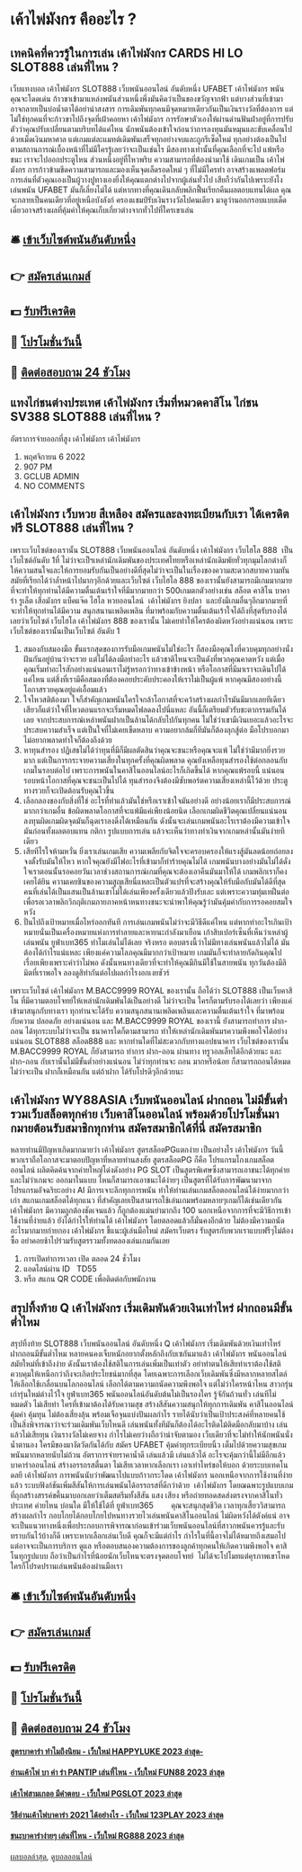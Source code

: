 # เค้าไพ่มังกร คืออะไร ?
## เทคนิคที่ควรรู้ในการเล่น เค้าไพ่มังกร CARDS HI LO SLOT888 เล่นที่ไหน ?
เว็บแทงบอล เค้าไพ่มังกร SLOT888 เว็บพนันออนไลน์ อันดับหนึ่ง UFABET เค้าไพ่มังกร พนันคุณจะโดดเด่น ก้าวขาเข้ามาแหล่งพนันส่วนหนึ่งพึ่งมันคิดว่าเป็นของขวัญจากฟ้า แต่บางส่วนที่เข้ามาอาจกลายเป็นบ่อน้ำตาได้อย่าน่าสงสาร การเดิมพันทุกคนมีจุดหมายเดียวกันเป็นเงินรางวัลที่ต้องการ แต่ไม่ใช่ทุกคนที่จะก้าวขาไปถึงจุดที่เฝ้าคอยหา เค้าไพ่มังกร การรักษาตัวเองให้ผ่านด่านฟันฝ่าอยู่ที่การปรับตัวว่าคุณปรับเปลี่ยนตามบริบทได้แค่ไหน นักพนันต้องเข้าใจก่อนว่าการลงทุนมันหมุนและขับเคลื่อนไปด้วยเม็ดเงินมหาศาล แต่เกมแต่ละแมทต์เดิมพันเสร็จทุกอย่างจบและถูกรีเซ็ตใหม่ ทุกอย่างต้องเป็นไปตามสถานการณ์เบื้องหน้าที่ไม่มีใครรู้เลยว่าจะเป็นเช่นไร มีสองทางเท่านั้นที่คุณเลือกที่จะไป แพ้หรือชนะ เราจะไปออกประตูไหน ส่วนหนึ่งอยู่ที่ไหวพริบ ความสามารถที่ต้องนำมาใช้ เดินเกมเป็น เค้าไพ่มังกร การก้าวข้ามขีดความสามารถและมองเห็นจุดเล็ดรอดใหม่ ๆ ที่ไม่มีใครทำ อาจสร้างแพลตฟอร์มการเล่นที่ตัวคุณเองเป็นผู้วางปูทางเองยิ่งให้คุณแตกต่างไปจากผู้เล่นทั่วไป เสียก็ว่ากันไปเพราะยังไงเล่นพนัน UFABET มันก็เลี่ยงไม่ได้ แต่หากทางที่คุณเดินกลับพลิกฟื้นเรียกคืนผลตอบแทนได้ผล คุณจะกลายเป็นคนเดียวที่อยู่เหนือบังลังก์ ครองแชมป์รับเงินรางวัลไปคนเดียว มาดูว่านอกกรอบแบบเด็ดเดี่ยวอาจสร้างผลที่คุ้มค่าให้คุณเก็บเกี่ยวต่างจากทั่วไปที่ใครเขาเล่น

## 🛎 [เข้าเว็บไซต์พนันอันดับหนึ่ง](https://bit.ly/3SdLNi2)
## 👉 [สมัครเล่นเกมส์](https://bit.ly/3SdLNi2)
## 💵 [รับฟรีเครดิต](https://bit.ly/3dyRKHj)
## 👑 [โปรโมชั่นวันนี้](https://bit.ly/3dyRKHj)
## 📱 [ติดต่อสอบถาม 24 ชัวโมง](https://bit.ly/3dyRKHj)

## แทงไก่ชนต่างประเทศ เค้าไพ่มังกร เริ่มที่หมวดคาสิโน ไก่ชน SV388 SLOT888 เล่นที่ไหน ?
อัตราการจ่ายออกที่สูง เค้าไพ่มังกร เค้าไพ่มังกร
1. พฤศจิกายน 6 2022
2. 907 PM
3. GCLUB ADMIN
4. NO COMMENTS

## เค้าไพ่มังกร เว็บหวย สีเหลือง สมัครและลงทะเบียนกับเรา ได้เครดิตฟรี SLOT888 เล่นที่ไหน ?
เพราะเว็บไซต์ของเรานั้น SLOT888 เว็บพนันออนไลน์ อันดับหนึ่ง เค้าไพ่มังกร เว็บไฮโล 888  เป็นเว็บไซต์อันดับ 1ที่ ไม่ว่าจะเป็ฯเหล่านักเดิมพันของประเทศไทยหรือเหล่านักเดิมพัยทั่วทุกมุมโลกต่างก็ให้ความสนใจและให้การยอมรับกันเป็นอย่างดีที่สุดไม่ว่าจะเป็นในเรื่องของความสะดวกสบายความทันสมัยที่เรียกได้ว่าล้ำหน้าไปมากๆอีกด้วยและเว็บไซต์ เว็บไฮโล 888 ของเรานั้นยังสามารถมีเกมมากมายที่จะทำให้ทุกท่านได้มีความตื่นเต้นเร้าใจที่มีมากมายกว่า 500เกมตกตัวอย่างเช่น สล็อต คาสิโน บาคาร่า รูเล็ต เสือมังกร แบ็คแจ๊ค ไฮโล หวยออนไลน์  เค้าไพ่มังกร ยิงปลา  และยังมีเกมอื่นๆอีกมากมายที่จะทำให้ทุกท่านได้มีความ สนุกสนานเพลิดเพลิน ที่มาพร้อมกับความตื่นเต้นเร้าใจได้ถึงที่สุดรับรองได้เลยว่าเว็บไซต์ เว็บไฮโล เค้าไพ่มังกร 888 ของเรานั้น ไม่เคยทำให้ไครต้องผิดหวังอย่างแน่นอน เพราะเว็บไซต์ของเรานั้นเป็นเว็บไซต์ อันดับ 1
1. สมองกับสมองมือ ขั้นแรกสุดของการรับมือเกมพนันไม่ใช่อะไร ก็สองมือคุณไงที่ควบคุมทุกอย่างนั่งฝันกันอยู่บ้านว่าจะรวย แต่ไม่ได้ลงมือทำอะไร แล้วชาติไหนจะเป็นดังที่พวกคุณคาดหวัง แต่เมื่อคุณเริ่มทำอะไรสักอย่างแน่นอนเราไม่รู้หรอกว่าทางเข้าข้างหน้า หรือโอกาสที่มีมาเราจะเดินไปได้แค่ไหน แต่สิ่งที่เรามีคือสมองที่ต้องคอยประคับประคองให้เราไม่เป็นผู้แพ้ หากคุณมีสองอย่างนี้โอกาสรวยคุณอยู่แค่เอื้อมแล้ว
2. ใจไหวสติต้องมา ใจก็สำคัญเกมพนันใครใจกล้าโอกาสที่จะคว้าสร้างผลกำไรมันมีมากเลยทีเดียว เสียวก็แต่ว่าใจที่ไหวตอนแรกจะเริ่มหมดไฟลดลงไปนี่แหละ อันนี้ก็เตรียมตัวรับชะตากรรมกันได้เลย จากประสบการณ์เหล่าพนันฝากเป็นล้านได้กลับไปกันทุกคน ไม่ใช่ว่าเขามีเงินเยอะแล้วอะไรจะประสบความสำเร็จ แต่เป็นใจที่ไม่เคยเข็ดหลาบ ความอยากล้มกี่ทีมันก็ต้องลุกสู้ต่อ มือโปรบอกมาไม่อยากพลาดท่าใจก็ต้องถึงด้วย
3. หาทุนสำรอง ปฏิเสธไม่ได้ว่าทุนที่มีก็มีผลตัดสินว่าคุณจะชนะหรือคุณจะแพ้ ไม่ใช่ว่ามีมากยิ่งรวยมาก แต่เป็นการกระจายความเสี่ยงในทุกครั้งที่คุณผิดพลาด คุณยังเหลือทุนสำรองใช้ต่อกลอนกับเกมในรอบต่อไป เพราะการพนันในคาสิโนออนไลน์อะไรก็เกิดขึ้นได้ หากคุณแพ้รอบนี้ แน่นอนรอบหน้าโอกาสที่คุณจะชนะเป็นไปได้ ทุนสำรองจึงต้องมีซับพอร์ตความเสี่ยงเหล่านี้ไว้ด้วย ประตูทางรวยก็จะเปิดต้อนรับคุณไวขึ้น
4. เลือกลองของกับสิ่งที่ใช่ อะไรที่ทำแล้วมันใช่หรือเราเข้าใจมันอย่างดี อย่างน้อยเราก็มีประสบการณ์มากกว่าเกมอื่น ข้อผิดพลาดโอกาสที่จะแพ้มีแค่เพียงน้อยนิด เลือกเกมผิดชีวิตคุณเปลี่ยนแน่นอน ลงทุนผิดเกมผิดจุดมันก็ฉุดเราลงดิ่งได้เหมือนกัน ดังนั้นจะเล่นเกมพนันอะไรเราต้องมีความเข้าใจมันก่อนทั้งผลตอบแทน กติกา รูปแบบการเล่น แล้วจะเห็นว่าทางทำเงินจากเกมหล่านั้นมันง่ายทีเดียว
5. เสียทีไรใจห้ามหวั่น ยิ่งเราเล่นเกมเสีย ความเพลียกับจิตใจจะครอบครองให้แรงสู้มันลดน้อยถ่อยลง จงตั้งรับมันให้ไหว หากใจคุณยังมีไฟอะไรที่เข้ามาก็ทำร้ายคุณไม่ได้ เกมพนันบางอย่างมันไม่ได้ดั่งใจเราตอนนั้นรอคอยวันเวลาช่วงสถานการณ์เกมที่คุณจะต้องเอาคืนมันมาให้ได้ เกมพลิกเราก็คงเคยได้ยิน ความเคยชินของความสูญเสียนี่แหละเป็นตัวแปรที่จะสร้างคุณให้รับมือกับมันได้ดีที่สุด คนที่เล่นได้เป็นแสนเป็นล้านเขาไม่ได้เล่นเพียงครั้งเดียวแล้วปังรับเละ แต่เพราะความทุ่มเทฝืนต่อเพื่อรอเวลาพลิกวิกฤติเกมภายภาคหน้าหนทางชนะจะนำพาให้คุณรู้ว่ามันคุ้มค่ากับการรอคอยสมใจหวัง
6. ปั่นไปถึงเป้าหมายเมื่อไหร่ออกทันที การเล่นเกมพนันไม่ว่าจะมีวิธีดีแค่ไหน แต่หากทำอะไรเกินเป้าหมายนั่นเป็นเครื่องหมายแห่งการทำลายและหายนะกำลังมาเยือน เก้าสิบเปอร์เซ็นที่เห็นว่าเหล่าผู้เล่นพนัน ยูฟ่าเบท365 ทำไมเล่นไม่ได้เลย จริงหรอ ตอบตรงนี้ว่าไม่มีทางเล่นพนันแล้วไม่ได้ มันต้องได้กำไรแน่แหละ เพียงแค่ความโลภคุณมีมากกว่าเป้าหมาย เกมมันก็จะทำลายกัดกินคุณไปเรื่อยเพียงเพราะคำว่าไม่พอ ดังนั้นหนทางเดียวที่จะทำให้คุณมีกินมีใช้ในสายพนัน ทุกวันต้องมีลิมิตที่เราพอใจ ลองดูสิทำกันต่อไปผลกำไรงอกเงยชัวร์

เพราะเว็บไซต์ เค้าไพ่มังกร M.BACC9999 ROYAL ของเรานั้น ถือได้ว่า SLOT888 เป็นเว็บคาสิโน ที่มีความตอบโจทย์ให้เหล่านักเดิมพันได้เป็นอย่างดี ไม่ว่าจะเป็น ใครก็ตามรับรองได้เลยว่า เพียงแค่เข้ามาสนุกกับทางเรา ทุกท่านจะได้รับ ความสนุกสนานเพลิดเพลินและความตื่นเต้นเร้าใจ ที่มาพร้อม กับความ ปลอดภัย อย่างแน่นอน และ M.BACC9999 ROYAL ของเรานี้ ยังสามารถทำการ ฝาก-ถอน ได้ทุกระบบไม่ว่าจะเป็น ธนาคารใดก็ตามสามารถ ทำให้เหล่านักเดิมพันมรความพึงพอใจได้อย่างแน่นอน SLOT888 สล็อต888 และ หากท่านใดที่ไม่สะดวกกับทางแอปธนาคาร เว็บไซต์ของเรานั้น M.BACC9999 ROYAL ก็ยังสามารถ ทำการ ฝาก-ถอน ผ่านทาง ทรูวอลเล็ทได้อีกด้วยนะ และ ฝาก-ถอน กับเรานั้นไม่มีขั้นต่ำอย่างแน่นอน ไม่ว่าทุกท่านจะ ถอน มากหรือน้อย ก็สามารถถอนได้หมด ไม่ว่าจะเป็น ฝากก็เหมือนกัน แต่ถ้าฝาก ได้รับโปรดีๆอีกด้วยนะ

## เค้าไพ่มังกร WY88ASIA เว็บพนันออนไลน์ ฝากถอน ไม่มีขั้นต่ำ รวมเว็บสล็อตทุกค่าย เว็บคาสิโนออนไลน์ พร้อมด้วยโปรโมชั่นมากมายต้อนรับสมาชิกทุกท่าน สมัครสมาชิกได้ที่นี่ สมัครสมาชิก
หลายท่านมีปัญหาเกิดมากมายว่า เค้าไพ่มังกร สูตรสล็อตPGแตกง่าย เป็นอย่างไร เค้าไพ่มังกร วันนี้พวกเราถือโอกาสจะมาตอบปัญหาที่หลายท่านสงสัย สูตรสล็อตPG ก็คือ โปรแกรมโกงเกมสล็อตออนไลน์ ผลิตคิดค้นจากค่ายใหญ่โด่งดังอย่าง PG SLOT เป็นสูตรพิเศษซึ่งสามารถเอาชนะได้ทุกค่าย และไม่ว่าเกมจะ ออกมาในแบบ ไหนก็สามารถเอาชนะได้ง่ายๆ เป็นสูตรที่ได้รับการพัฒนามาจากโปรแกรมอัจฉริยะอย่าง AI มีการเจาะลึกทุกการพนัน ทำให้ท่านเล่นเกมสล็อตออนไลน์ได้ง่ายมากกว่าเก่า สแกนเกมสล็อตได้ทุกแนว ที่สำคัญเลยเป็นสามารถใช้เล่นเกมพร้อมหลายๆเกมก็ได้เช่นเดียวกัน เค้าไพ่มังกร มีความถูกต้องชัดเจนแล้ว ก็ถูกต้องแม่นยำมากถึง 100 นอกเหนือจากการที่จะมีวิธีการเข้าใช้งานที่ง่ายแล้ว ยังได้กำไรให้ท่านได้ เค้าไพ่มังกร โดยตลอดแล้วก็มั่นคงอีกด้วย ไม่ต้องมีความถนัดอะไรมากมายก่ายกอง เค้าไพ่มังกร ชี้แนะผู้เล่นมือใหม่ สมัครเว็บตรง รับสูตรกับพวกเราแบบฟรีๆไม่ต้องซื้อ อย่าคอยช้าไปร่วมรับสูตรรวมทั้งทดลองเล่นเกมกันเลย
1. การเปิดทําการเวลา เปิด ตลอด 24 ชั่วโมง
2. แอดไลน์ผ่าน ID   TD55
3. หรือ สแกน QR CODE เพื่อติดต่อกับพนักงาน

## สรุปทิ้งท้าย Q เค้าไพ่มังกร เริ่มเดิมพันด้วยเงินเท่าไหร่ ฝากถอนมีขั้นต่ำไหม
สรุปทิ้งท้าย SLOT888 เว็บพนันออนไลน์ อันดับหนึ่ง Q เค้าไพ่มังกร เริ่มเดิมพันด้วยเงินเท่าไหร่ ฝากถอนมีขั้นต่ำไหม หลายคนคงเจ็บหนักอยากตั้งหลักถึงกับเซกันมาแล้ว เค้าไพ่มังกร พนันออนไลน์สมัยใหม่ที่เข้าถึงง่าย ดังนั้นเราต้องใช้สติในการเล่นเพิ่มเป็นเท่าตัว อย่าทำตนให้เสียท่าเราต้องใช้สติควบคุมให้เหนือกว่าถึงจะเกิดประโยชน์มากที่สุด โดยเฉพาะการเลือกเว็บเดิมพันซึ่งมีหลากหลายสไตล์ให้เลือกใช้เกลื่อนบนโลกออนไลน์ เลือกได้ตามความถนัดความพึงพอใจ แต่ไม่ว่าใครหน้าไหน สาวกรุ่นเก่ารุ่นใหม่ต่างไว้ใจ ยูฟ่าเบท365 พนันออนไลน์อันดับต้นไม่เป็นรองใคร รู้จักันถ้วนทั่ว เล่นทีไม่หมดตัว ไม่เสียท่า ใครที่เข้ามาต้องได้รับความสุข สร้างสีสันความสนุกให้ทุกการเดิมพัน
คาสิโนออนไลน์ คุ้มค่า คุ้มทุน ไม่ต้องเสี่ยงลุ้น พร้อมเจือจุนแบ่งปันผลกำไร รายได้นับว่าเป็นเป้าประสงค์ที่หลายคนใช้เป็นสิ่งพิจารณาว่าจะร่วมเดิมพันเว็บไหนดี เล่นพนันทั้งทีมันก็ต้องได้อะไรติดไม้ติดมือกลับมาบ้าง เล่นแล้วไม่เสียทุน เงินรางวัลไม่เคยจาง กำไรไม่เคยว่างถือว่าน่าจับตามอง เว็บเดียวที่จะไม่ทำให้นักพนันนั่งน้ำตานอง ใครมีของมางัดวัดกันได้กับ สมัคร UFABET คุ้มค่าทุกระเบียบนิ้ว เต็มไปด้วยความสุขเกมพนันมากหลายนับไม่ถ้วน อัตราการจ่ายราคาน้ำดี เล่นแล้วมี เล่นแล้วได้ อะไรจะคุ้มกว่านี้ไม่มีอีกแล้ว
บาคาร่าออนไลน์ สร้างอรรถรสตื่นตา ไม่เสียเวลาหากเลือกเรา เอาเท่าไหร่ขอให้บอก ด้วยระบบเทคโนดลยี เค้าไพ่มังกร การพนันนับว่าพัฒนาไปแบบก้าวกระโดด เค้าไพ่มังกร นอกเหนือจากการใช้งานที่ง่ายแล้ว ระบบฟังก์ชันเพิ่มสีสันให้การเล่นพนันได้อรรถรสที่ดีกว่าด้วย  เค้าไพ่มังกร โดยฌฉพาะรูปแบบเกมที่ถุกสร้างสรรค์ขคึ้นมาบอกเลยว่าเต็มสตรีมทั้งสีสัน แสง เสียง หรือถ่ายทอดสดส่งตรงจากคาสิโนทั่วประเทศ ค่ายไหน บ่อนใด มีให้ใช้ได้ที่ ยูฟ่าเบท365        คุณจะสนุกสุดชีวิต เวลาทุกเสี้ยววิสามารถสร้างผลกำไร กอบโกยได้กอบโกยไปหนทางรวยไวเล่นพนันคาสิโนออนไลน์ ไม่ผิดหวังได้ตังค์แน่
อาจจะเป็นแนวทางหนึ่งเพื่อประกอบการพิจารณาก่อนเข้าร่วมเว็บพนันออนไลน์ที่สาวกพนันควรรู้และรับทราบกันไว้บ้างก็ดี เพราะหากเลือกเล่นเว็บดี คุณก็จะมีแต่กำไร กำไรในที่นี้อาจไม่ได้หมายถึงเสมอไป แต่อาจจะเป็นการบริการ ดูแล หรือตอบสนองความต้องการของลูกค้าทุกคนให้เกิดความพึงพอใจ คาสิโนทุกรูปแบบ ถือว่าเป็นกำไรที่น้อยนักเว็บไหนจะตรงจุดตอบโจทย์  ไม่ได้จะโปโมทแต่คุรภาพเขาโหดใครก็โปรดปรานเล่นพนันต้องผ่านมือเรา

## 🛎 [เข้าเว็บไซต์พนันอันดับหนึ่ง](https://bit.ly/3SdLNi2)
## 👉 [สมัครเล่นเกมส์](https://bit.ly/3SdLNi2)
## 💵 [รับฟรีเครดิต](https://bit.ly/3dyRKHj)
## 👑 [โปรโมชั่นวันนี้](https://bit.ly/3dyRKHj)
## 📱 [ติดต่อสอบถาม 24 ชัวโมง](https://bit.ly/3dyRKHj)

#### [สูตรบาคาร่า ทำไมถึงนิยม - เว็บใหม่ HAPPYLUKE 2023 ล่าสุด-](https://atom.io/themes/สูตรบาคาร่า%20ทำไมถึงนิยม%20-%20เว็บใหม่%20happyluke%202023%20ล่าสุด-)
#### [อ่านเค้าไพ่ บา ค่า ร่า PANTIP เล่นที่ไหน - เว็บใหม่ FUN88 2023 ล่าสุด](https://atom.io/themes/อ่านเค้าไพ่%20บา%20ค่า%20ร่า%20pantip%20เล่นที่ไหน%20-%20เว็บใหม่%20fun88%202023%20ล่าสุด)
#### [เค้าไพ่สามเกลอ มีคำตอบ - เว็บใหม่ PGSLOT 2023 ล่าสุด](https://atom.io/themes/เค้าไพ่สามเกลอ%20มีคำตอบ%20-%20เว็บใหม่%20pgslot%202023%20ล่าสุด)
#### [วิธีอ่านเค้าไพ่บาคาร่า 2021 ได้อย่างไร - เว็บใหม่ 123PLAY 2023 ล่าสุด](https://atom.io/themes/วิธีอ่านเค้าไพ่บาคาร่า%202021%20ได้อย่างไร%20-%20เว็บใหม่%20123play%202023%20ล่าสุด)
#### [ชนะบาคาร่าง่ายๆ เล่นที่ไหน - เว็บใหม่ RG888 2023 ล่าสุด](https://atom.io/themes/ชนะบาคาร่าง่ายๆ%20เล่นที่ไหน%20-%20เว็บใหม่%20rg888%202023%20ล่าสุด)

[ผลบอลล่าสุด](https://siamsport.tv "ผลบอลล่าสุด"), [ดูบอลออนไลน์](https://siamsport.tv/ดูบอลสด "ดูบอลออนไลน์")